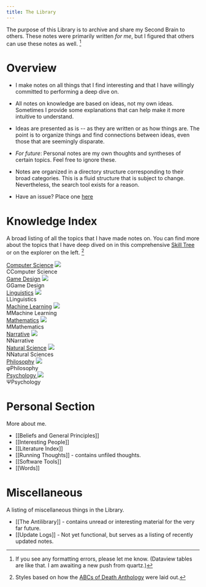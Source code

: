 ```yaml
---
title: The Library
---
```

The purpose of this Library is to archive and share my Second Brain to others. These notes were primarily written *for me*, but I figured that others can use these notes as well. [^1]

[^1]: If you see any formatting errors, please let me know. (Dataview tables are like that. I am awaiting a new push from quartz.)

# Overview
* I make notes on all things that I find interesting and that I have willingly committed to performing a deep dive on.
* All notes on knowledge are based on ideas, not my own ideas. Sometimes I provide some explanations that can help make it more intuitive to understand. 
* Ideas are presented as is -- as they are written or as how things are. The point is to organize things and find connections between ideas, even those that are seemingly disparate.

* *For future*: Personal notes are my own thoughts and syntheses of certain topics. Feel free to ignore these.
* Notes are organized in a directory structure corresponding to their broad categories. This is a fluid structure that is subject to change. Nevertheless, the search tool exists for a reason.

* Have an issue? Place one [here](https://github.com/TheRealAnonymous008/library-questions/issues)
# Knowledge Index
A broad listing of all the topics that I have made notes on. You can find more about the topics that I have deep dived on in this comprehensive [Skill Tree](https://whimsical.com/ontology-tree-Q29jMHUucE2kwACJfxrp1n) or on the explorer on the left. [^2]

[^2]: Styles based on how the [ABCs of Death Anthology](https://scp-wiki.wikidot.com/scp-anthology-hub) were laid out.

<div class="custom-index-container">
<div class="custom-index-card">
	<a href="/details/computer-science">Computer Science</a>
	<img src="https://static.vecteezy.com/system/resources/thumbnails/000/696/278/small/textured-black-background.jpg"  class="image">
	<div class="custom-index-title"><span>C</span><span>Computer Science</span></div>
</div>

<div class="custom-index-card">
	 <a href="/details/creativity/game-design">Game Design</a>
	 <img src="https://static.vecteezy.com/system/resources/thumbnails/000/696/278/small/textured-black-background.jpg"  class="image">
	<div class="custom-index-title"><span>G</span><span>Game Design</span></div>
</div>

<div class="custom-index-card">
	<a href="/details/humanities/languages">Linguistics</a>
	<img src="https://static.vecteezy.com/system/resources/thumbnails/000/696/278/small/textured-black-background.jpg"  class="image">
	<div class="custom-index-title"><span>L</span><span>Linguistics</span></div>
</div>

<div class="custom-index-card">
	<a href="/details/machine-learning">Machine Learning</a>
	<img src="https://static.vecteezy.com/system/resources/thumbnails/000/696/278/small/textured-black-background.jpg"  class="image">
	<div class="custom-index-title"><span>M</span><span>Machine Learning</span></div>
</div>

<div class="custom-index-card">
	<a href="/details/mathematics">Mathematics</a>
	<img src="https://static.vecteezy.com/system/resources/thumbnails/000/696/278/small/textured-black-background.jpg"  class="image">
	<div class="custom-index-title"><span>M</span><span>Mathematics</span></div>
</div>

<div class="custom-index-card">
	<a href="/details/creativity/writing">Narrative</a>
	<img src="https://static.vecteezy.com/system/resources/thumbnails/000/696/278/small/textured-black-background.jpg"  class="image">
	<div class="custom-index-title"><span>N</span><span>Narrative</span></div>
</div>

<div class="custom-index-card">
	<a href="/details/natural-sciences">Natural Science</a>
	<img src="https://static.vecteezy.com/system/resources/thumbnails/000/696/278/small/textured-black-background.jpg"  class="image">
	<div class="custom-index-title"><span>N</span><span>Natural Sciences</span></div>
</div>

<div class="custom-index-card">
	<a href="/details/philosophy">Philosophy</a>
	<img src="https://static.vecteezy.com/system/resources/thumbnails/000/696/278/small/textured-black-background.jpg"  class="image">
	<div class="custom-index-title"><span>φ</span><span>Philosophy</span></div>
</div>

<div class="custom-index-card">
	<a href="/details/psychology">Psychology </a>
	<img src="https://static.vecteezy.com/system/resources/thumbnails/000/696/278/small/textured-black-background.jpg"  class="image">
	<div class="custom-index-title"><span>Ψ</span><span>Psychology</span></div>
</div>
</div>


# Personal Section
More about me.

* [[Beliefs and General Principles]]
* [[Interesting People]]
* [[Literature Index]]
* [[Running Thoughts]] - contains unfiled thoughts.
* [[Software Tools]]
* [[Words]]

# Miscellaneous 
A listing of miscellaneous things in the Library.

* [[The Antilibrary]] - contains unread or interesting material for the very far future.
* [[Update Logs]] - Not yet functional, but serves as a listing of recently updated notes.